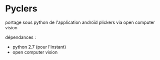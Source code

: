 # Pyclers
portage sous python de l'application androïd plickers via open computer vision

dépendances :
* python 2.7 (pour l'instant)
* open computer vision
